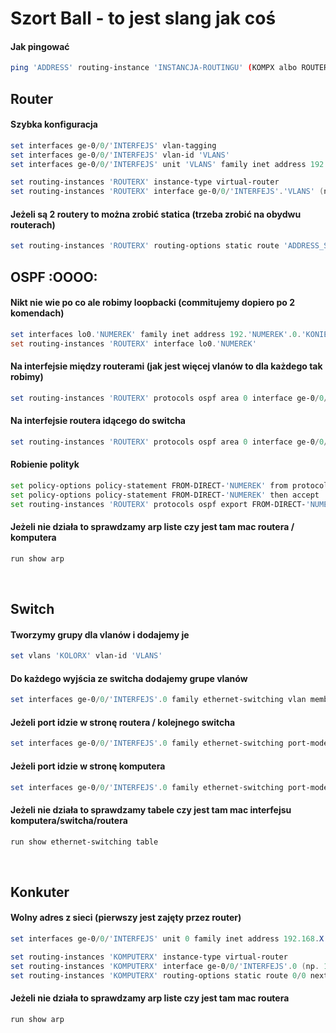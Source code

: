 # Szort Ball - to jest slang jak coś
#### Jak pingować
```bash
ping 'ADDRESS' routing-instance 'INSTANCJA-ROUTINGU' (KOMPX albo ROUTERX zależy jak kto nazywa)
```

## Router
#### Szybka konfiguracja
```ps1
set interfaces ge-0/0/'INTERFEJS' vlan-tagging
set interfaces ge-0/0/'INTERFEJS' vlan-id 'VLANS'
set interfaces ge-0/0/'INTERFEJS' unit 'VLANS' family inet address 192.168.X.'ADDRESS'/'MASKA' (np .9/30)

set routing-instances 'ROUTERX' instance-type virtual-router
set routing-instances 'ROUTERX' interface ge-0/0/'INTERFEJS'.'VLANS' (np. 1.1000)
```
#### Jeżeli są 2 routery to można zrobić statica (trzeba zrobić na obydwu routerach)
```ps1
set routing-instances 'ROUTERX' routing-options static route 'ADDRESS_SIECI'/'MASKA' next-hop 'ADDRESS_ROUTERA' (bez maski)
```

## OSPF :OOOO:
#### Nikt nie wie po co ale robimy loopbacki (commitujemy dopiero po 2 komendach)
```ps1
set interfaces lo0.'NUMEREK' family inet address 192.'NUMEREK'.0.'KONIEC_IP_ROUTERA'/32
set routing-instances 'ROUTERX' interface lo0.'NUMEREK'
```
#### Na interfejsie między routerami (jak jest więcej vlanów to dla każdego tak robimy)
```ps1
set routing-instances 'ROUTERX' protocols ospf area 0 interface ge-0/0/'INTERFEJS'.'VLAN'
```
#### Na interfejsie routera idącego do switcha
```ps1
set routing-instances 'ROUTERX' protocols ospf area 0 interface ge-0/0/'INTERFEJS'.'VLAN' passive
```
#### Robienie polityk
```bash
set policy-options policy-statement FROM-DIRECT-'NUMEREK' from protocol direct
set policy-options policy-statement FROM-DIRECT-'NUMEREK' then accept
set routing-instances 'ROUTERX' protocols ospf export FROM-DIRECT-'NUMEREK'
```
#### Jeżeli nie działa to sprawdzamy arp liste czy jest tam mac routera / komputera
```bash
run show arp
```

<br>

## Switch

#### Tworzymy grupy dla vlanów i dodajemy je
```ps1
set vlans 'KOLORX' vlan-id 'VLANS'
```

#### Do każdego wyjścia ze switcha dodajemy grupe vlanów
```ps1
set interfaces ge-0/0/'INTERFEJS'.0 family ethernet-switching vlan members 'KOLORX'
```

#### Jeżeli port idzie w stronę routera / kolejnego switcha
```ps1
set interfaces ge-0/0/'INTERFEJS'.0 family ethernet-switching port-mode trunk
```

#### Jeżeli port idzie w stronę komputera
```ps1
set interfaces ge-0/0/'INTERFEJS'.0 family ethernet-switching port-mode access
```

#### Jeżeli nie działa to sprawdzamy tabele czy jest tam mac interfejsu komputera/switcha/routera
```ps1
run show ethernet-switching table
```
<br>

## Konkuter
#### Wolny adres z sieci (pierwszy jest zajęty przez router)
```ps1
set interfaces ge-0/0/'INTERFEJS' unit 0 family inet address 192.168.X.'ADDRESS'/'MASKA' (np .9/30)

set routing-instances 'KOMPUTERX' instance-type virtual-router
set routing-instances 'KOMPUTERX' interface ge-0/0/'INTERFEJS'.0 (np. 1.0)
set routing-instances 'KOMPUTERX' routing-options static route 0/0 next-hop 'ADDRESS_ROUTERA' (bez maski)
```
#### Jeżeli nie działa to sprawdzamy arp liste czy jest tam mac routera
```ps1
run show arp
```


